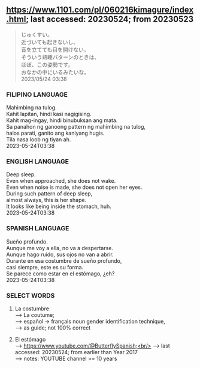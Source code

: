 ## https://www.1101.com/pl/060216kimagure/index.html; last accessed: 20230524; from 20230523

> じゅくすい。<br/>
> 近づいても起きないし、<br/>
> 音を立てても目を開けない。<br/>
> そういう熟睡パターンのときは、<br/>
> ほぼ、この姿勢です。<br/>
> おなかの中にいるみたいな。<br/>
> 2023/05/24 03:38 

### FILIPINO LANGUAGE

Mahimbing na tulog.<br/>
Kahit lapitan, hindi kasi nagigising.<br/>
Kahit mag-ingay, hindi binubuksan ang mata.<br/>
Sa panahon ng ganoong pattern ng mahimbing na tulog,<br/>
halos parati, ganito ang kaniyang hugis.<br/>
Tila nasa loob ng tiyan ah.<br/>
2023-05-24T03:38

### ENGLISH LANGUAGE

Deep sleep.<br/>
Even when approached, she does not wake.<br/>
Even when noise is made, she does not open her eyes.<br/>
During such pattern of deep sleep,<br/>
almost always, this is her shape.<br/>
It looks like being inside the stomach, huh.<br/>
2023-05-24T03:38

### SPANISH LANGUAGE

Sueño profundo.<br/>
Aunque me voy a ella, no va a despertarse.<br/>
Aunque hago ruido, sus ojos no van a abrir.<br/>
Durante en esa costumbre de sueño profundo,<br/>
casi siempre, este es su forma.<br/>
Se parece como estar en el estómago, ¿eh?<br/>
2023-05-24T03:38

### SELECT WORDS

1) La costumbre<br/>
--> La coutume;<br/>
--> español -> français noun gender identification technique,<br/>
--> as guide; not 100% correct

2) El estómago<br/>
--> https://www.youtube.com/@ButterflySpanish;<br/>
--> last accessed: 20230524; from earlier than Year 2017<br/>
--> notes: YOUTUBE channel >= 10 years
